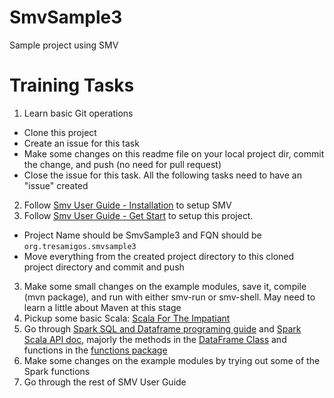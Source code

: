 # SmvSample3
Sample project using SMV

# Training Tasks
1. Learn basic Git operations
  * Clone this project
  * Create an issue for this task
  * Make some changes on this readme file on your local project dir, commit the change, and push (no need for pull request)
  * Close the issue for this task. All the following tasks need to have an "issue" created
2. Follow [Smv User Guide - Installation](https://github.com/TresAmigosSD/SMV/blob/master/docs/user/smv_install.md) to setup SMV
2. Follow [Smv User Guide - Get Start](https://github.com/TresAmigosSD/SMV/blob/master/docs/user/getting_started.md) to setup this project.
  * Project Name should be SmvSample3 and FQN should be `org.tresamigos.smvsample3`
  * Move everything from the created project directory to this cloned project directory and commit and push
3. Make some small changes on the example modules, save it, compile (mvn package), and run with either smv-run or smv-shell. May need to learn a little about Maven at this stage
4. Pickup some basic Scala: [Scala For The Impatiant](https://www.dropbox.com/s/tdc0xxv6hc0375l/Scala%20for%20the%20Impatient%20-%20Cay%20S.%20Horstmann.epub?dl=0)
5. Go through [Spark SQL and Dataframe programing guide](http://spark.apache.org/docs/1.5.2/sql-programming-guide.html) and [Spark Scala API doc](http://spark.apache.org/docs/1.5.2/api/scala/index.html#org.apache.spark.package), majorly the methods in the [DataFrame Class](http://spark.apache.org/docs/1.5.2/api/scala/index.html#org.apache.spark.sql.DataFrame) and functions in the [functions package](http://spark.apache.org/docs/1.5.2/api/scala/index.html#org.apache.spark.sql.functions$)
6. Make some changes on the example modules by trying out some of the Spark functions
7. Go through the rest of SMV User Guide
